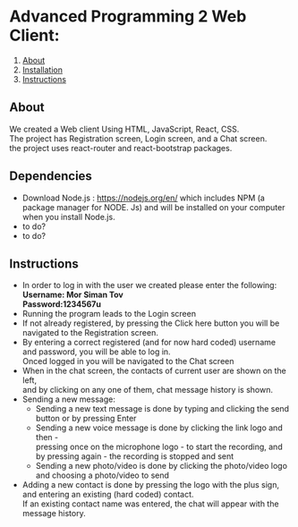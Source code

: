 # Advanced Programming 2 Web Client: 


1. [About](#About)
2. [Installation](#Installation)
3. [Instructions](#Instructions)

## About
We created a Web client Using HTML, JavaScript, React, CSS.\
The project has Registration screen, Login screen, and a Chat screen.\
the project uses react-router and react-bootstrap packages.


## Dependencies
* Download Node.js : https://nodejs.org/en/ which includes NPM (a package manager for NODE. Js) and will be installed on your computer when you install Node.js. 
* to do?
* to do?


## Instructions
* In order to log in with the user we created please enter the following:\
**Username: Mor Siman Tov**\
**Password:1234567u**
* Running the program leads to the Login screen
* If not already registered, by pressing the Click here button you will be navigated to the Registration screen.
* By entering a correct registered (and for now hard coded) username and password, you will be able to log in.\
  Onced logged in you will be navigated to the Chat screen
* When in the chat screen, the contacts of current user are shown on the left,\
  and by clicking on any one of them, chat message history is shown.
* Sending a new message:
  * Sending a new text message is done by typing and clicking the send button or by pressing Enter
  * Sending a new voice message is done by clicking the link logo and then -\
    pressing once on the microphone logo - to start the recording, and by pressing again - the recording is stopped and sent
  * Sending a new photo/video is done by clicking the photo/video logo and choosing a photo/video to send
* Adding a new contact is done by pressing the logo with the plus sign, and entering an existing (hard coded) contact.\
  If an existing contact name was entered, the chat will appear with the message history.